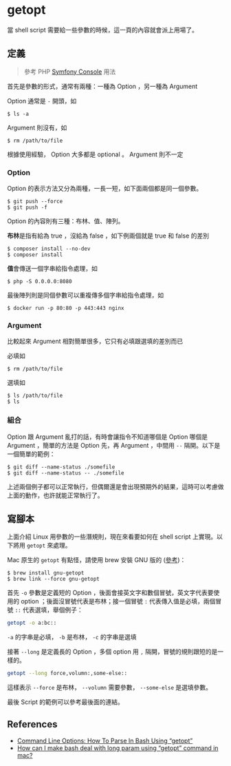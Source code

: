# getopt

當 shell script 需要給一些參數的時候，這一頁的內容就會派上用場了。

## 定義

> 參考 PHP [Symfony Console](http://symfony.com/doc/current/components/console.html) 用法 

首先是參數的形式，通常有兩種：一種為 Option ，另一種為 Argument

Option 通常是 `-` 開頭，如

```
$ ls -a
```

Argument 則沒有，如

```
$ rm /path/to/file
```

根據使用經驗， Option 大多都是 optional 。 Argument 則不一定

### Option

Option 的表示方法又分為兩種，一長一短，如下面兩個都是同一個參數。

```
$ git push --force
$ git push -f
```

Option 的內容則有三種：布林、值、陣列。

**布林**是指有給為 true ，沒給為 false ，如下例兩個就是 true 和 false 的差別

```
$ composer install --no-dev
$ composer install
```

**值**會傳送一個字串給指令處理，如

```
$ php -S 0.0.0.0:8080
```

最後陣列則是同個參數可以重複傳多個字串給指令處理，如

```
$ docker run -p 80:80 -p 443:443 nginx
```

### Argument

比較起來 Argument 相對簡單很多，它只有必填跟選填的差別而已

必填如

```
$ rm /path/to/file
```

選填如

```
$ ls /path/to/file
$ ls
```

### 組合

Option 跟 Argument 亂打的話，有時會讓指令不知道哪個是 Option 哪個是 Argument ，簡單的方法是 Option 先，再 Argument ，中間用 `--` 隔開。以下是一個簡單的範例：

```
$ git diff --name-status ./somefile
$ git diff --name-status -- ./somefile
```

上述兩個例子都可以正常執行，但偶爾還是會出現預期外的結果，這時可以考慮做上面的動作，也許就能正常執行了。

## 寫腳本

上面介紹 Linux 用參數的一些潛規則，現在來看要如何在 shell script 上實現。以下將用 `getopt` 來處理。

Mac 原生的 `getopt` 有點怪，請使用 brew 安裝 GNU 版的 ([參考](http://stackoverflow.com/questions/12152077/how-can-i-make-bash-deal-with-long-param-using-getopt-command-in-mac))：

```
$ brew install gnu-getopt
$ brew link --force gnu-getopt
```

首先 `-o` 參數是定義短的 Option ，後面會接英文字和數個冒號，英文字代表要使用的 option ；後面沒冒號代表是布林；接一個冒號 `:` 代表傳入值是必填，兩個冒號 `::` 代表選填，舉個例子：

```bash
getopt -o a:bc::
```

`-a` 的字串是必填， `-b` 是布林， `-c` 的字串是選填

接著 `--long` 是定義長的 Option ，多個 option 用 `,` 隔開，冒號的規則跟短的是一樣的。

```bash
getopt --long force,volumn:,some-else::
```

這樣表示 `--force` 是布林， `--volumn` 需要參數， `--some-else` 是選填參數。

最後 Script 的範例可以參考最後面的連結。

## References

* [Command Line Options: How To Parse In Bash Using “getopt”](http://www.bahmanm.com/blogs/command-line-options-how-to-parse-in-bash-using-getopt)
* [How can I make bash deal with long param using “getopt” command in mac?](https://stackoverflow.com/questions/12152077/how-can-i-make-bash-deal-with-long-param-using-getopt-command-in-mac)
